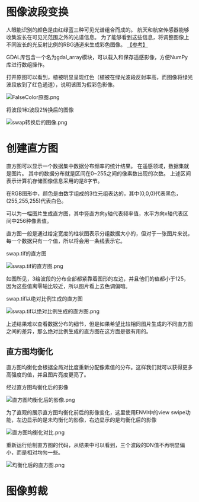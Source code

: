# 图像波段变换

人眼能识别的颜色是由红绿蓝三种可见光谱组合而成的。
航天和航空传感器能够收集波长在可见光范围之外的光谱信息。
为了能够看到这些信息，将调整图像上不同波长的光反射比例的RBG通道来生成彩色图像。
[【参考】](<https://github.com/hanke-janson/GIS/tree/master/ENVI>)

GDAL库包含一个名为gdal_array模块，可以载入和保存遥感影像，方便NumPy库进行数组操作。

打开原图可以看到，植被明显呈现红色（植被在绿光波段反射率高，而图像将绿光波段放到了红色通道），说明该图为假彩色影像。

![FalseColor原图.png](img/FalseColor.png)

将波段1和波段2转换后的图像

![swap转换后的图像.png](img/FalseColor转换后的图像.png)

# 创建直方图

直方图可以显示一个数据集中数据分布频率的统计结果。
在遥感领域，数据集就是图片。
其中的数据分布就是区间在0~255之间的像素数出现的次数。
上述区间表示计算机存储图像信息采用的是8字节。

在RGB图形中，颜色是由数字组成的3位元组表达的，其中(0,0,0)代表黑色，(255,255,255)代表白色。

可以为一幅图片生成直方图，其中竖直方向y轴代表频率值，水平方向x轴代表区间中256种像素值。

直方图一般是通过给定宽度的柱状图表示分组数据大小的，但对于一张图片来说，每一个数据只有一个值，所以将会用一条线表示它。

swap.tif的直方图

![swap.tif的直方图.png](img/swap直方图.png)

如图所见，3给波段的分布全部都紧靠着图形的左边，并且他们的值都小于125，因为这些值离零轴比较近，所以图片看上去色调偏暗。

swap.tif以绝对比例生成的直方图

![swap.tif以绝对比例生成的直方图.png](img/swap以绝对比例生成的直方图.png)

上述结果难以查看数据分布的细节，但是如果希望比较相同图片生成的不同直方图之间的差异，那么绝对比例生成的直方图在这方面是很有用的。

## 直方图均衡化

直方图均衡化会根据全局对比度重新分配像素值的分布。这样我们就可以获得更多高强度的值，并且图片亮度更亮了。

经过直方图均衡化后的影像

![直方图均衡化后的影像.png](img/直方图均衡化后的影像.png)

为了直观的展示直方图均衡化前后的影像变化，这里使用ENVI中的view swipe功能，左边显示的是未均衡化的影像，右边显示的是均衡化后的影像

![直方图均衡化对比.png](img/直方图均衡化对比.png)

重新运行绘制直方图的代码，从结果中可以看到，三个波段的DN值不再明显偏小，而是相对均匀一些。

![均衡化后的直方图.png](img/均衡化后的直方图.png)

# 图像剪裁



